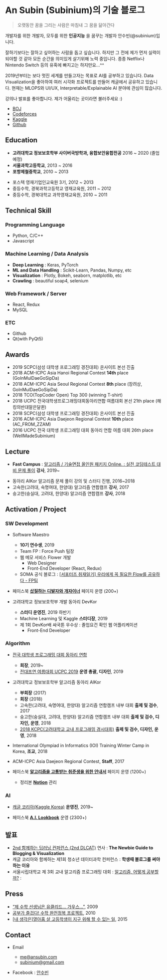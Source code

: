 # An Subin (Subinium)의 기술 블로그

> 오랫동안 꿈을 그리는 사람은 마침내 그 꿈을 닮아간다

개발자를 위한 개발자, 모두를 위한 **인공지능** 을 꿈꾸는 개발자 안수빈(@subinium)입니다.

잘하기보다는 잘하고 싶어하는 사람을 돕고 싶습니다.
하지만 그 전에 제가 먼저 실력이 되야할 것 같아 모든 순간을 의미있게 살기위해 노력 중입니다.
종종 Netflix나 Nintendo Switch 등의 유혹에 빠지고는 하지만요...^^

2019년부터는 보다 멋진 세계를 만들고자는 목표로 AI를 공부하고 있습니다.
Data Visualization을 좋아하여 여러 시각화 프로젝트를 만들어 캐글에서 공유하고 있습니다.
현재는 MLOPS와 UI/UX, Interpretable/Explainable AI 분야에 관심이 많습니다.

강의나 발표를 좋아합니다. 제가 어울리는 곳이라면 불러주세요 :)

- [BOJ](https://www.acmicpc.net/user/subinium)
- [Codeforces](http://codeforces.com/profile/subinium)
- [Kaggle](https://www.kaggle.com/subinium)
- [Github](https://github.com/subinium)

## Education

- **고려대학교 정보보호학부 사이버국방학과, 융합보안융합전공** 2016 ~ 2020 (졸업예정)
- **서울과학고등학교**, 2013 ~ 2016
- **포항제철중학교**, 2010 ~ 2013

* 포스텍 영재기업인교육원 3기, 2012 ~ 2013
* 중등수학, 경북과학고등학교 영재교육원, 2011 ~ 2012
* 중등수학, 경북대학교 과학영재교육원, 2010 ~ 2011

## Technical Skill

### Programming Language

- Python, C/C++
- Javascript

### Machine Learning / Data Analysis

- **Deep Learning** : Keras, PyTorch
- **ML and Data Handling** : Scikit-Learn, Pandas, Numpy, etc
- **Visualization** : Plotly, Bokeh, seaborn, matplotlib, etc
- **Crawling** : beautiful soap4, selenium

### Web Framework / Server

- React, Redux
- MySQL

### ETC

- Github
- Qt(with PyQt5)

## Awards

- 2019 SCPC(삼성 대학생 프로그래밍 경진대회) 온사이트 본선 진출
- 2018 ACM-ICPC Asia Hanoi Regional Contest **14th** place (GoInMulDaeGoSipDa)
- 2018 ACM-ICPC Asia Seoul Regional Contest **8th** place (장려상, GoInMulDaeGoSipDa)
- 2018 TCO(TopCoder Open) Top 300 (winning T-shirt)
- 2018 UCPC 전국대학생프로그래밍대회동아리연합 여름대회 본선 21th place (해킹의반대말은달퀸)
- 2018 SCPC(삼성 대학생 프로그래밍 경진대회) 온사이트 본선 진출
- 2016 ACM-ICPC Asia Daejeon Regional Contest **10th** place (AC_FROM_ZZAM)
- 2016 UCPC 전국 대학생 프로그래밍 대회 동아리 연합 여름 대회 26th place (WellMadeSubinium)

## Lecture

- **Fast Campus** : [알고리즘 / 기술면접 올인원 패키지 Online. : 실전 코딩테스트 대비 문제 풀이](https://www.fastcampus.co.kr/dev_online_algo/) **강사**, 2019~
* 동아리 AlKor 알고리즘 문제 풀이 강의 및 스터디 진행, 2016~2018
* 고숙한(고려대, 숙명여대, 한양대) 알고리즘 연합캠프 **강사**, 2017
* 숭고한(숭실대, 고려대, 한양대) 알고리즘 연합캠프 **강사**, 2018

## Activation / Project

### SW Development

- Software Maestro
  - **10기 연수생**, 2019
  - Team FP : Force Push 팀장
  - 웹 메모 서비스 Flower 개발
    - Web Designer
    - Front-End Developer (React, Redux)
  - SOMA 공식 블로그 : [[서포터즈 취재일기] 우리에게 꼭 필요한 Flow를 공유하다 - FP팀](https://blog.naver.com/sw_maestro/221710898997)

- 페이스북 **[삽질하는 디발자와 개자이너](https://www.facebook.com/shovelingdesignoper/?modal=admin_todo_tour)** 페이지 운영 (200+)

- 고려대학교 정보보호학부 개발 동아리 DevKor
  - **스터디 운영진**, 2019 하반기
  - Machine Learning 및 Kaggle **스터디장**, 2019
  - 제 1회 DevKor배 싸국톤 우수상 : 졸업요건 확인 웹 어플리케이션
    - Front-End Developer

### Algorithm

- [전국 대학생 프로그래밍 대회 동아리 연합](https://www.facebook.com/groups/ucpc.korea/)
  - **회장**, 2019~
  - [전대프연 여름대회 UCPC 2019](https://ucpc-kr.github.io/) **운영 총괄, 디자인**, 2019

- 고려대학교 정보보호학부 알고리즘 동아리 AlKor
  - **부회장** (2017)
  - **회장** (2018)
  - 고숙한(고려대, 숙명여대, 한양대) 알고리즘 연합캠프 내부 대회 **출제 및 검수**, 2017
  - 숭고한(숭실대, 고려대, 한양대) 알고리즘 연합캠프 내부 대회 **출제 및 검수, 디자인, 운영**, 2018
  - [2018 KCPC(고려대학교 교내 프로그래밍 경시대회)](https://www.facebook.com/2018KCPC/?modal=admin_todo_tour) **출제 및 검수, 디자인, 운영**, 2018

- International Olympiad in Informatics (IOI) Training Winter Camp in Korea, **조교**, 2018

- ACM-ICPC Asia Daejeon Regional Contest, **Staff**, 2017

- 페이스북 **[알고리즘을 고통받는 취준생을 위한 안내서](https://www.facebook.com/algoguide/?modal=admin_todo_tour)** 페이지 운영 (1200+)
  - 정리본 **[Notion](https://www.notion.so/subinium/4e7f47700af341f4b649e4cad0c4fb30?fbclid=IwAR2EmLpbL2ACW9zgQhpfox56IPue7qEWF4AgnqgJ-A0IMJiYGWHkecFJmhw)** 관리

### AI

- [캐글 코리아(Kaggle Korea)](https://www.facebook.com/groups/KaggleKoreaOpenGroup/) **운영진**, 2019~

- 페이스북 **[A.I. Lookbook](https://www.facebook.com/AI.Lookbook/)** 운영 (2300+)

## 발표

- [2nd 함께하는 딥러닝 컨퍼런스 (2nd DLCAT)](/2nd-dlcat-review/) 연사 : **The Newbie Guide to Blogging & Visualization**
- 캐글 코리아와 함께하는 제1회 청소년 데이터과학 컨퍼런스 : **학생때 블로그를 써야하는 이유**
- 서울시립대학교 제 3회 교내 알고리즘 프로그래밍 대회 : [알고리즘, 어떻게 공부할까?](/meaningful-ps-algorithm-study/) :

## Press

- [“제 수학 선생님은 유클리드… 가우스…”](http://news.donga.com/3/all/20090608/8741496/1), 2009
- [공부가 즐겁다! 수학 완전정복 프로젝트](http://woman.donga.com/3/all/12/142535/1), 2010
- [[내 생각은]열아홉 살 고등학생이 지구 위해 할 수 있는 일](http://www.donga.com/news/article/all/20150416/70732170/1), 2015

## Contact

- Email
  - me@ansubin.com
  - subinium@gmail.com

- Facebook : [안수빈](https://www.facebook.com/subinium)
